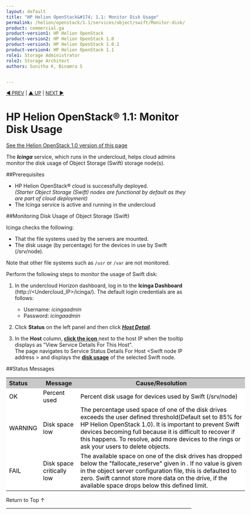 ```yaml
---
layout: default
title: "HP Helion OpenStack&#174; 1.1: Monitor Disk Usage"
permalink: /helion/openstack/1.1/services/object/swift/Monitor-disk/
product: commercial.ga
product-version1: HP Helion OpenStack
product-version2: HP Helion OpenStack 1.0
product-version3: HP Helion OpenStack 1.0.1
product-version4: HP Helion OpenStack 1.1
role1: Storage Administrator
role2: Storage Architect
authors: Sunitha K, Binamra S


---
```

<!--PUBLISHED-->

<script>

function PageRefresh {
onLoad="window.refresh"
}

PageRefresh();

</script>


<p style="font-size: small;"> <a href="/helion/openstack/1.1/services/object/swift/Monitor-cluster/">&#9664; PREV</a> | <a href="/helion/openstack/1.1/services/object/swift/Monitor-cluster/">&#9650; UP</a> | <a href=" /helion/openstack/1.1/services/object/swift/replica-status/"> NEXT &#9654</a> </p>


# HP Helion OpenStack&#174; 1.1: Monitor Disk Usage

[See the Helion OpenStack 1.0 version of this page](/helion/openstack/services/object/swift/Monitor-disk/)

The ***Icinga*** service, which runs in the undercloud, helps cloud admins monitor the disk usage of Object Storage (Swift) storage node(s).


##Prerequisites

* HP Helion OpenStack&#174; cloud is successfully deployed. <br /> *(Starter Object Storage (Swift) nodes are functional by default as they are part of cloud deployment)*
* The Icinga service is active and running in the undercloud


##Monitoring Disk Usage of Object Storage (Swift) 

Icinga checks the following:

- That the file systems used by the servers are mounted. 
- The disk usage (by percentage) for the devices in use by Swift (/srv/node). 

Note that other file systems such as `/usr` or `/var` are not monitored. 

Perform the following steps to monitor the usage of Swift disk:

1. In the undercloud Horizon dashboard, log in to the **Icinga Dashboard** (http://&lt;Undercloud_IP&gt;/icinga/). The default login credentials are as follows:
		
    * Username: *icingaadmin*
	* Password: *icingaadmin* 

2. Click **Status** on the left panel and then click 
<a href="javascript:window.open('/content/documentation/media/icinga_host-details.png','_blank','toolbar=no,menubar=no,resizable=yes,scrollbars=yes')"><b><i>Host Detail</i></b><!--(opens in a new window)--></a>.

3. In the **Host** column, <a href="javascript:window.open('/content/documentation/media/swift_icinga_view-details.png','_blank','toolbar=no,menubar=no,resizable=yes,scrollbars=yes')"><b>click the icon</b><!-- (opens in a new window)--> </a> next to the host IP when the tooltip displays as "View Service Details For This Host". <br />
The page navigates to Service Status Details For Host &lt;Swift node IP address &gt; and displays the <a href="javascript:window.open('/content/documentation/media/swift_icinga-disk-usage.png','_blank','toolbar=no,menubar=no,resizable=yes,scrollbars=yes')"><b>disk usage</b><!-- (opens in a new window)--></a>   of the selected Swift node.


<!--
4. Click the target Swift node IP address to open the  <a href="javascript:window.open('/content/documentation/media/swift_icinga-disk-usage.png','_blank','toolbar=no,menubar=no,resizable=yes,scrollbars=yes')"><b><i>Service Status Details For Host &lt;Swift node IP address &gt;</i></b></a> to view the disk usage of the selected Swift node.-->

##Status Messages

<table style="text-align: left; vertical-align: top; width:650px;">
<tr style="background-color: #C8C8C8;">
	<th>Status</th>
	<th><center>Message</center></th>
    <th><center>Cause/Resolution</center></th>
</tr><!--
<tr style="background-color: white; color: black;">
	<td>OK</td>
	<td>No devices to report</td>
    <td> This message appears on Proxy servers where there are no account, container or object servers configured. This is a normal status.</td>
</tr>-->
<tr style="background-color: white; color: black;">
	<td>OK </td>
	<td>Percent used</td>
    <td> Percent disk usage for devices used by Swift (/srv/node)</td>
</tr>
<tr style="background-color: white; color: black;">
	<td>WARNING </td>
	<td>Disk space low</td>
    <td>The percentage used space of one of the disk drives exceeds the user defined threshold(Default set to 85% for HP Helion OpenStack 1.0). It is important to prevent Swift devices becoming full because it is difficult to recover if this happens. To resolve, add more devices to the rings or ask your users to delete objects.</td>
</tr>
<tr style="background-color: white; color: black;">
	<td>FAIL </td>
	<td>Disk space critically low</td>
    <td>The available space on one of the disk drives has dropped below the "fallocate_reserve" given in <object-server-configuration>. If no value is given in the object server configuration file, this is defaulted to zero. Swift cannot store more data on the drive, if the available space drops below this defined limit.</td>
</tr><!--
<tr style="background-color: white; color: black;">
	<td>FAIL </td>
	<td>Not mounted</td>
    <td> The named device is not mounted. The device may have failed to mount or was unmounted due to an error. To resolve, stop all Swift processes, mount all devices and restart Swift.</td>
</tr>--><!--
<tr style="background-color: white; color: black;">
	<td>UNKNOWN</td>
	<td>No devices to report</td>
    <td></td></tr>-->
</table>

<a href="#top" style="padding:14px 0px 14px 0px; text-decoration: none;"> Return to Top &#8593; </a>

----

 



